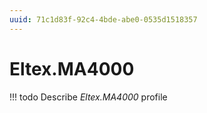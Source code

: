 ```yaml
---
uuid: 71c1d83f-92c4-4bde-abe0-0535d1518357
---
```



# Eltex.MA4000


<!-- prettier-ignore -->
!!! todo
    Describe *Eltex.MA4000* profile

